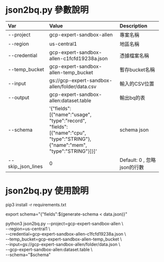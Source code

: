 # json2bq.py 參數說明

Var           | Value                                         | Description
:-------------|:----------------------------------------------|:------------------------
--project	  | gcp-expert-sandbox-allen	                  | 專案名稱
--region	  | us-central1	                                  | 地區名稱
--credential  | gcp-expert-sandbox-allen-c1fcfd19238a.json	  | 憑據檔案名稱
--temp_bucket | gcp-expert-sandbox-allen-temp_bucket	      | 暫存bucket名稱
--input	      | gs://gcp-expert-sandbox-allen/folder/data.csv | 輸入的CSV位置
--output	  | gcp-expert-sandbox-allen:dataset.table	      | 輸出bq的表
--schema	  | '{"fields":<br>[{"name":"usage",<br>"type":"record",<br>"fields":<br>[{"name":"cpu",<br>"type":"STRING"},<br>{"name":"mem",<br>"type":"STRING"}]}]' | schema json
--skip_json_lines | 0                                       | Default: 0 , 忽略json的行數

# json2bq.py 使用說明

pip3 install -r requirements.txt

export schema="{\"fields\":$(generate-schema < data.json)}"

python3 json2bq.py --project=gcp-expert-sandbox-allen \\<br>
--region=us-central1 \\<br>
--credential=gcp-expert-sandbox-allen-c1fcfd19238a.json  \\<br>
--temp_bucket=gcp-expert-sandbox-allen-temp_bucket \\<br>
--input=gs://gcp-expert-sandbox-allen/folder/data.json \\<br>
--gcp-expert-sandbox-allen:dataset.table \\<br>
--schema="$schema"